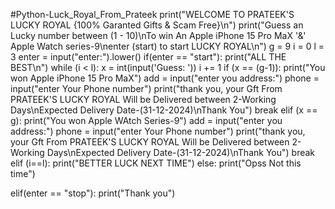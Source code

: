 #Python-Luck_Royal_From_Prateek
print("WELCOME TO PRATEEK'S LUCKY ROYAL {100% Garanted Gifts & Scam Free}\n")
print("Guess an Lucky number between (1 - 10)\nTo win An Apple iPhone 15 Pro MaX '&' Apple Watch series-9\nenter (start) to start LUCKY ROYAL\n")
g = 9
i = 0
l = 3
enter = input("enter:").lower()
if(enter == "start"):
 print("ALL THE BEST\n")
 while  (i < l):
    x = int(input('Guess: '))
    i += 1
    if  (x == (g-1)):
        print("You won Apple iPhone 15 Pro MaX")
        add = input("enter you address:")
        phone = input("enter Your Phone number")
        print("thank you, your Gft From PRATEEK'S LUCKY ROYAL Will be Delivered between 2-Working Days\nExpected Delivery Date-(31-12-2024)\nThank You")
        break
    elif  (x == g):
        print("You won Apple WAtch Series-9")
        add = input("enter you address:")
        phone = input("enter Your Phone number")
        print("thank you, your Gft From PRATEEK'S LUCKY ROYAL Will be Delivered between 2-Working Days\nExpected Delivery Date-(31-12-2024)\nThank You")
        break
    elif (i==l):
       print("BETTER LUCK NEXT TIME")
    else:
        print("Opss Not this time")

elif(enter == "stop"):
   print("Thank you")
